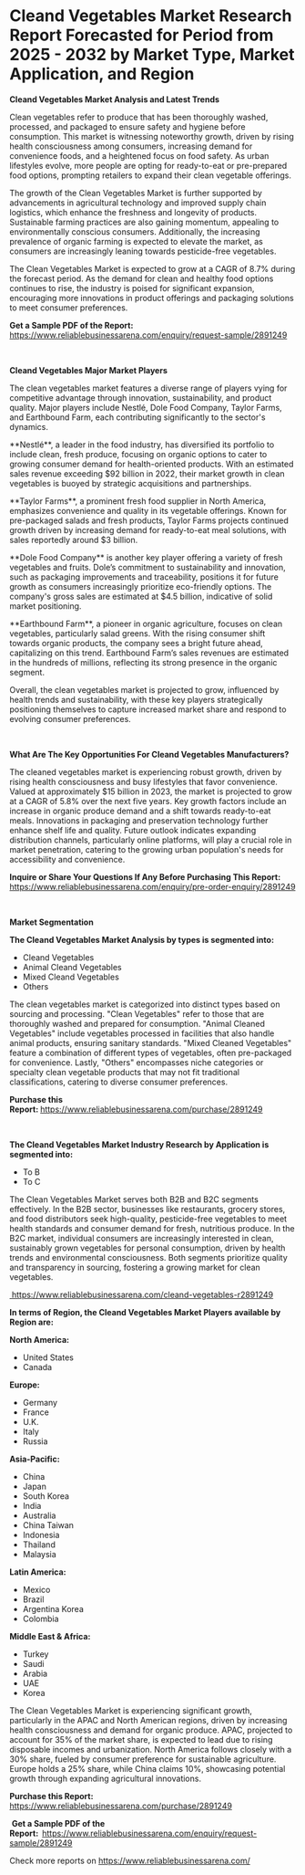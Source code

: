 <p><h1>Cleand Vegetables Market Research Report Forecasted for Period from 2025 -  2032 by Market Type, Market Application, and Region</h1></p><p><strong>Cleand Vegetables Market Analysis and Latest Trends</strong></p>
<p><p>Clean vegetables refer to produce that has been thoroughly washed, processed, and packaged to ensure safety and hygiene before consumption. This market is witnessing noteworthy growth, driven by rising health consciousness among consumers, increasing demand for convenience foods, and a heightened focus on food safety. As urban lifestyles evolve, more people are opting for ready-to-eat or pre-prepared food options, prompting retailers to expand their clean vegetable offerings.</p><p>The growth of the Clean Vegetables Market is further supported by advancements in agricultural technology and improved supply chain logistics, which enhance the freshness and longevity of products. Sustainable farming practices are also gaining momentum, appealing to environmentally conscious consumers. Additionally, the increasing prevalence of organic farming is expected to elevate the market, as consumers are increasingly leaning towards pesticide-free vegetables.</p><p>The Clean Vegetables Market is expected to grow at a CAGR of 8.7% during the forecast period. As the demand for clean and healthy food options continues to rise, the industry is poised for significant expansion, encouraging more innovations in product offerings and packaging solutions to meet consumer preferences.</p></p>
<p><strong>Get a Sample PDF of the Report:&nbsp;</strong> <a href="https://www.reliablebusinessarena.com/enquiry/request-sample/2891249?utm_campaign=2136&utm_medium=2&utm_source=Github&utm_content=ia&utm_term=14032025&utm_id=cleand-vegetables">https://www.reliablebusinessarena.com/enquiry/request-sample/2891249</a></p>
<p>&nbsp;</p>
<p><strong>Cleand Vegetables Major Market Players</strong></p>
<p><p>The clean vegetables market features a diverse range of players vying for competitive advantage through innovation, sustainability, and product quality. Major players include Nestlé, Dole Food Company, Taylor Farms, and Earthbound Farm, each contributing significantly to the sector's dynamics.</p><p>**Nestlé**, a leader in the food industry, has diversified its portfolio to include clean, fresh produce, focusing on organic options to cater to growing consumer demand for health-oriented products. With an estimated sales revenue exceeding $92 billion in 2022, their market growth in clean vegetables is buoyed by strategic acquisitions and partnerships.</p><p>**Taylor Farms**, a prominent fresh food supplier in North America, emphasizes convenience and quality in its vegetable offerings. Known for pre-packaged salads and fresh products, Taylor Farms projects continued growth driven by increasing demand for ready-to-eat meal solutions, with sales reportedly around $3 billion.</p><p>**Dole Food Company** is another key player offering a variety of fresh vegetables and fruits. Dole’s commitment to sustainability and innovation, such as packaging improvements and traceability, positions it for future growth as consumers increasingly prioritize eco-friendly options. The company's gross sales are estimated at $4.5 billion, indicative of solid market positioning.</p><p>**Earthbound Farm**, a pioneer in organic agriculture, focuses on clean vegetables, particularly salad greens. With the rising consumer shift towards organic products, the company sees a bright future ahead, capitalizing on this trend. Earthbound Farm’s sales revenues are estimated in the hundreds of millions, reflecting its strong presence in the organic segment.</p><p>Overall, the clean vegetables market is projected to grow, influenced by health trends and sustainability, with these key players strategically positioning themselves to capture increased market share and respond to evolving consumer preferences.</p></p>
<p>&nbsp;</p>
<p><strong>What Are The Key Opportunities For Cleand Vegetables Manufacturers?</strong></p>
<p><p>The cleaned vegetables market is experiencing robust growth, driven by rising health consciousness and busy lifestyles that favor convenience. Valued at approximately $15 billion in 2023, the market is projected to grow at a CAGR of 5.8% over the next five years. Key growth factors include an increase in organic produce demand and a shift towards ready-to-eat meals. Innovations in packaging and preservation technology further enhance shelf life and quality. Future outlook indicates expanding distribution channels, particularly online platforms, will play a crucial role in market penetration, catering to the growing urban population's needs for accessibility and convenience.</p></p>
<p><strong>Inquire or Share Your Questions If Any Before Purchasing This Report:</strong> <a href="https://www.reliablebusinessarena.com/enquiry/pre-order-enquiry/2891249?utm_campaign=2136&utm_medium=2&utm_source=Github&utm_content=ia&utm_term=14032025&utm_id=cleand-vegetables">https://www.reliablebusinessarena.com/enquiry/pre-order-enquiry/2891249</a></p>
<p>&nbsp;</p>
<p><strong>Market Segmentation</strong></p>
<p><strong>The Cleand Vegetables Market Analysis by types is segmented into:</strong></p>
<p><ul><li>Cleand Vegetables</li><li>Animal Cleand Vegetables</li><li>Mixed Cleand Vegetables</li><li>Others</li></ul></p>
<p><p>The clean vegetables market is categorized into distinct types based on sourcing and processing. "Clean Vegetables" refer to those that are thoroughly washed and prepared for consumption. "Animal Cleaned Vegetables" include vegetables processed in facilities that also handle animal products, ensuring sanitary standards. "Mixed Cleaned Vegetables" feature a combination of different types of vegetables, often pre-packaged for convenience. Lastly, "Others" encompasses niche categories or specialty clean vegetable products that may not fit traditional classifications, catering to diverse consumer preferences.</p></p>
<p><strong>Purchase this Report:&nbsp;</strong><a href="https://www.reliablebusinessarena.com/purchase/2891249?utm_campaign=2136&utm_medium=2&utm_source=Github&utm_content=ia&utm_term=14032025&utm_id=cleand-vegetables">https://www.reliablebusinessarena.com/purchase/2891249</a></p>
<p>&nbsp;</p>
<p><strong>The Cleand Vegetables Market Industry Research by Application is segmented into:</strong></p>
<p><ul><li>To B</li><li>To C</li></ul></p>
<p><p>The Clean Vegetables Market serves both B2B and B2C segments effectively. In the B2B sector, businesses like restaurants, grocery stores, and food distributors seek high-quality, pesticide-free vegetables to meet health standards and consumer demand for fresh, nutritious produce. In the B2C market, individual consumers are increasingly interested in clean, sustainably grown vegetables for personal consumption, driven by health trends and environmental consciousness. Both segments prioritize quality and transparency in sourcing, fostering a growing market for clean vegetables.</p></p>
<p><a href="https://www.reliablebusinessarena.com/cleand-vegetables-r2891249?utm_campaign=2136&utm_medium=2&utm_source=Github&utm_content=ia&utm_term=14032025&utm_id=cleand-vegetables">&nbsp;https://www.reliablebusinessarena.com/cleand-vegetables-r2891249</a></p>
<p><strong>In terms of Region, the Cleand Vegetables Market Players available by Region are:</strong></p>
<p>
    <p> <strong> North America: </strong>
        <ul>
            <li>United States</li>
            <li>Canada</li>
        </ul>
        </p> 
    <p> <strong> Europe: </strong>
        <ul>
            <li>Germany</li>
            <li>France</li>
            <li>U.K.</li>
            <li>Italy</li>
            <li>Russia</li>
        </ul>
        </p> 
    <p> <strong> Asia-Pacific: </strong>
        <ul>
            <li>China</li>
            <li>Japan</li>
            <li>South Korea</li>
            <li>India</li>
            <li>Australia</li>
            <li>China Taiwan</li>
            <li>Indonesia</li>
            <li>Thailand</li>
            <li>Malaysia</li>
        </ul>
        </p> 
    <p> <strong> Latin America: </strong>
        <ul>
            <li>Mexico</li>
            <li>Brazil</li>
            <li>Argentina Korea</li>
            <li>Colombia</li>
        </ul>
        </p> 
    <p> <strong> Middle East & Africa: </strong>
        <ul>
            <li>Turkey</li>
            <li>Saudi</li>
            <li>Arabia</li>
            <li>UAE</li>
            <li>Korea</li>
        </ul>
    </p>
    </p>
<p><p>The Clean Vegetables Market is experiencing significant growth, particularly in the APAC and North American regions, driven by increasing health consciousness and demand for organic produce. APAC, projected to account for 35% of the market share, is expected to lead due to rising disposable incomes and urbanization. North America follows closely with a 30% share, fueled by consumer preference for sustainable agriculture. Europe holds a 25% share, while China claims 10%, showcasing potential growth through expanding agricultural innovations.</p></p>
<p><strong>Purchase this Report: </strong><a href="https://www.reliablebusinessarena.com/purchase/2891249?utm_campaign=2136&utm_medium=2&utm_source=Github&utm_content=ia&utm_term=14032025&utm_id=cleand-vegetables">https://www.reliablebusinessarena.com/purchase/2891249</a></p>
<p>&nbsp;<strong>Get a Sample PDF of the Report:&nbsp;&nbsp;</strong><a href="https://www.reliablebusinessarena.com/enquiry/request-sample/2891249?utm_campaign=2136&utm_medium=2&utm_source=Github&utm_content=ia&utm_term=14032025&utm_id=cleand-vegetables">https://www.reliablebusinessarena.com/enquiry/request-sample/2891249</a></p>
<p><strong></strong></p>
<p>Check more reports on <a href="https://www.reliablebusinessarena.com/?utm_campaign=2136&utm_medium=2&utm_source=Github&utm_content=ia&utm_term=14032025&utm_id=cleand-vegetables">https://www.reliablebusinessarena.com/</a></p>
